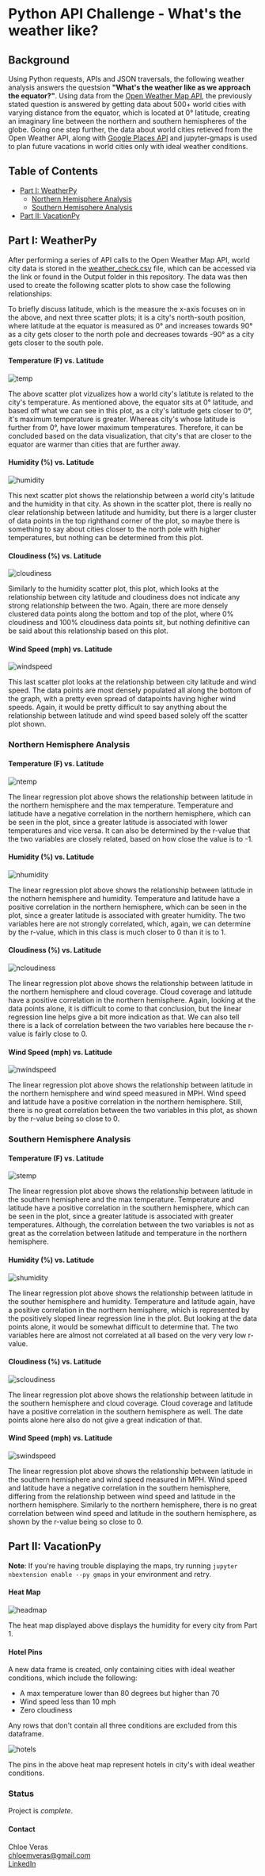 # Python API Challenge - What's the weather like? 

## Background ##

Using Python requests, APIs and JSON traversals, the following weather analysis answers the questsion __"What's the weather like as we approach the equator?"__. Using data from the [Open Weather Map API](https://openweathermap.org/api), the previously stated question is answered by getting data about 500+ world cities with varying distance from the equator, which is located at 0&deg; latitude, creating an imaginary line between the northern and southern hemispheres of the globe. Going one step further, the data about world cities retieved from the Open Weather API, along with [Google Places API](https://developers.google.com/places/web-service/overview) and jupyter-gmaps is used to plan future vacations in world cities only with ideal weather conditions. 

## Table of Contents ## 
* [Part I: WeatherPy](#part-i-weatherpy)
  * [Northern Hemisphere Analysis](#northern-hemisphere-analysis)
  * [Southern Hemisphere Analysis](#southern-hemisphere-analysis)
* [Part II: VacationPy](#part-ii-vacationpy)


## Part I: WeatherPy ## 
After performing a series of API calls to the Open Weather Map API, world city data is stored in the [weather_check.csv](https://github.com/cveras33/python-api-challenge/blob/main/Output/weather_check.csv) file, which can be accessed via the link or found in the Output folder in this repository. The data was then used to create the following scatter plots to show case the following relationships: 

To briefly discuss latitude, which is the measure the x-axis focuses on in the above, and next three scatter plots; it is a city's north-south position, where latitude at the equator is measured as 0&deg; and increases towards 90&deg; as a city gets closer to the north pole and decreases towards -90° as a city gets closer to the south pole.

#### Temperature (F) vs. Latitude ####
![temp](https://github.com/cveras33/python-api-challenge/blob/main/Images/lat_vs_temp.png)

The above scatter plot vizualizes how a world city's latitute is related to the city's temperature. As mentioned above, the equator sits at 0° latitude, and based off what we can see in this plot, as a city's latitude gets closer to 0&deg;, it's maximum temperature is greater. Whereas city's whose latitude is further from 0&deg;, have lower maximum temperatures. Therefore, it can be concluded based on the data visualization, that city's that are closer to the equator are warmer than cities that are further away.

#### Humidity (%) vs. Latitude ####
![humidity](https://github.com/cveras33/python-api-challenge/blob/main/Images/lat_vs_humidity.png)

This next scatter plot shows the relationship between a world city's latitude and the humidity in that city. As shown in the scatter plot, there is really no clear relationship between latitude and humidity, but there is a larger cluster of data points in the top righthand corner of the plot, so maybe there is something to say about cities closer to the north pole with higher temperatures, but nothing can be determined from this plot.

#### Cloudiness (%) vs. Latitude ####
![cloudiness](https://github.com/cveras33/python-api-challenge/blob/main/Images/lat_vs_cloudiness.png)

Similarly to the humidity scatter plot, this plot, which looks at the relationship between city latitude and cloudiness does not indicate any strong relationship between the two. Again, there are more densely clustered data points along the bottom and top of the plot, where 0% cloudiness and 100% cloudiness data points sit, but nothing definitive can be said about this relationship based on this plot.

#### Wind Speed (mph) vs. Latitude ####
![windspeed](https://github.com/cveras33/python-api-challenge/blob/main/Images/lat_vs_wind_speed.png)

This last scatter plot looks at the relationship between city latitude and wind speed. The data points are most densely populated all along the bottom of the graph, with a pretty even spread of datapoints having higher wind speeds. Again, it would be pretty difficult to say anything about the relationship between latitude and wind speed based solely off the scatter plot shown.

### Northern Hemisphere Analysis ### 

#### Temperature (F) vs. Latitude ####
![ntemp](https://github.com/cveras33/python-api-challenge/blob/main/Images/northern_max_temp_linregress.png)

The linear regression plot above shows the relationship between latitude in the northern hemisphere and the max temperature. Temperature and latitude have a negative correlation in the northern hemisphere, which can be seen in the plot, since a greater latitude is associated with lower temperatures and vice versa. It can also be determined by the r-value that the two variables are closely related, based on how close the value is to -1.

#### Humidity (%) vs. Latitude ####
![nhumidity](https://github.com/cveras33/python-api-challenge/blob/main/Images/northern_humidity_linregress.png)

The linear regression plot above shows the relationship between latitude in the nothern hemisphere and humidity. Temperature and latitude have a positive correlation in the northern hemisphere, which can be seen in the plot, since a greater latitude is associated with greater humidity. The two variables here are not strongly correlated, which, again, we can determine by the r-value, which in this class is much closer to 0 than it is to 1.

#### Cloudiness (%) vs. Latitude ####
![ncloudiness](https://github.com/cveras33/python-api-challenge/blob/main/Images/northern_clousiness_linregress.png)

The linear regression plot above shows the relationship between latitude in the northern hemisphere and cloud coverage. Cloud coverage and latitude have a positive correlation in the northern hemisphere. Again, looking at the data points alone, it is difficult to come to that conclusion, but the linear regression line helps give a bit more indication as that. We can also tell there is a lack of correlation between the two variables here because the r-value is fairly close to 0.

#### Wind Speed (mph) vs. Latitude ####
![nwindspeed](https://github.com/cveras33/python-api-challenge/blob/main/Images/northern_wind_linregress.png)

The linear regression plot above shows the relationship between latitude in the northern hemisphere and wind speed measured in MPH. Wind speed and latitude have a positive correlation in the northern hemisphere. Still, there is no great correlation between the two variables in this plot, as shown by the r-value being so close to 0.

### Southern Hemisphere Analysis ### 

#### Temperature (F) vs. Latitude ####
![stemp](https://github.com/cveras33/python-api-challenge/blob/main/Images/southern_max_temp_linregress.png)

The linear regression plot above shows the relationship between latitude in the southern hemisphere and the max temperature. Temperature and latitude have a positive correlation in the southern hemisphere, which can be seen in the plot, since a greater latitude is associated with greater temperatures. Although, the correlation between the two variables is not as great as the correlation between latitude and temperature in the northern hemisphere.

#### Humidity (%) vs. Latitude ####
![shumidity](https://github.com/cveras33/python-api-challenge/blob/main/Images/southern_humidity_linregress.png)

The linear regression plot above shows the relationship between latitude in the souther hemisphere and humidity. Temperature and latitude again, have a positive correlation in the northern hemisphere, which is represented by the positively sloped linear regression line in the plot. But looking at the data points alone, it would be somewhat difficult to determine that. The two variables here are almost not correlated at all based on the very very low r-value.

#### Cloudiness (%) vs. Latitude ####
![scloudiness](https://github.com/cveras33/python-api-challenge/blob/main/Images/southern_cloudiness_linregress.png)

The linear regression plot above shows the relationship between latitude in the southern hemisphere and cloud coverage. Cloud coverage and latitude have a positive correlation in the southern hemisphere as well. The date points alone here also do not give a great indication of that.

#### Wind Speed (mph) vs. Latitude ####
![swindspeed](https://github.com/cveras33/python-api-challenge/blob/main/Images/southern_wind_linregress.png)

The linear regression plot above shows the relationship between latitude in the southern hemisphere and wind speed measured in MPH. Wind speed and latitude have a negative correlation in the southern hemisphere, differing from the relationship between wind speed and latitude in the northern hemisphere. Similarly to the northern hemisphere, there is no great correlation between wind speed and latitude in the southern hemisphere, as shown by the r-value being so close to 0.

## Part II: VacationPy ##

__Note__: If you're having trouble displaying the maps, try running `jupyter nbextension enable --py gmaps` in your environment and retry. 

#### Heat Map #### 
![headmap](https://github.com/cveras33/python-api-challenge/blob/main/Images/heat_map.png)

The heat map displayed above displays the humidity for every city from Part 1. 

#### Hotel Pins #### 

A new data frame is created, only containing cities with ideal weather conditions, which include the following:
* A max temperature lower than 80 degrees but higher than 70 
* Wind speed less than 10 mph
* Zero cloudiness

Any rows that don't contain all three conditions are excluded from this dataframe. 

![hotels](https://github.com/cveras33/python-api-challenge/blob/main/Images/hotel_heat_map.png)

The pins in the above heat map represent hotels in city's with ideal weather conditions. 

### Status ### 
Project is *complete*. 

#### Contact 
Chloe Veras  
chloemveras@gmail.com  
[LinkedIn](https://www.linkedin.com/in/chloeveras/)
